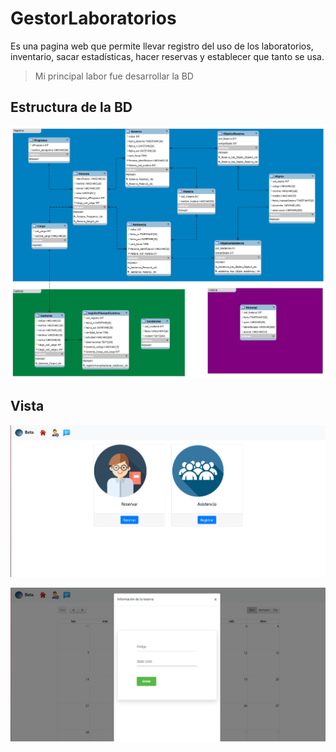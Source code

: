 # GestorLaboratorios
Es una pagina web que permite llevar registro del uso de los laboratorios, inventario, sacar estadísticas, hacer reservas y establecer que tanto se usa.

> Mi principal labor fue desarrollar la BD

## Estructura de la BD

![Figura 11.1](modeloERBetaAdmin.png)

## Vista

![Figura 11.1](lab1.PNG)

![Figura 11.1](lab2.PNG)
